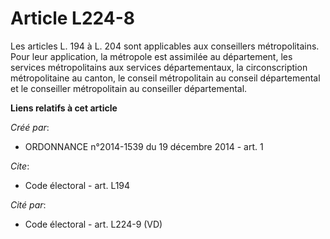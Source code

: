 # Article L224-8

Les articles L. 194 à L. 204 sont applicables aux conseillers métropolitains. Pour leur application, la métropole est
assimilée au département, les services métropolitains aux services départementaux, la circonscription métropolitaine au
canton, le conseil métropolitain au conseil départemental et le conseiller métropolitain au conseiller départemental.

**Liens relatifs à cet article**

_Créé par_:

  - ORDONNANCE n°2014-1539 du 19 décembre 2014 - art. 1

_Cite_:

  - Code électoral - art. L194

_Cité par_:

  - Code électoral - art. L224-9 (VD)
